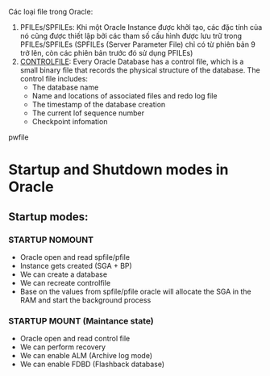 Các loại file trong Oracle:
1. PFILEs/SPFILEs: Khi một Oracle Instance được khởi tạo, các đặc tính của nó cũng được thiết lập bởi các tham số cấu hình được lưu trữ trong PFILEs/SPFILEs (SPFILEs (Server Parameter File) chỉ có từ phiên bản 9 trở lên, còn các phiên bản trước đó sử dụng PFILEs)
2. [CONTROLFILE](https://docs.oracle.com/en/database/oracle/oracle-database/19/admin/managing-control-files.html#GUID-98A05D29-DD80-4D87-9615-76CBCF8FE694): Every Oracle Database has a control file, which is a small binary file that records the physical structure of the database. The control file includes:
   - The database name
   - Name and locations of associated files and redo log file
   - The timestamp of the database creation
   - The current lof sequence number
   - Checkpoint infomation

pwfile

# Startup and Shutdown modes in Oracle
## Startup modes:
### STARTUP NOMOUNT
- Oracle open and read spfile/pfile
- Instance gets created (SGA + BP)
- We can create a database
- We can recreate controlfile
- Base on the values from spfile/pfile oracle will allocate the SGA in the RAM and start the background process

### STARTUP MOUNT (Maintance state)
- Oracle open and read control file
- We can perform recovery
- We can enable ALM (Archive log mode)
- We can enable FDBD (Flashback database)
